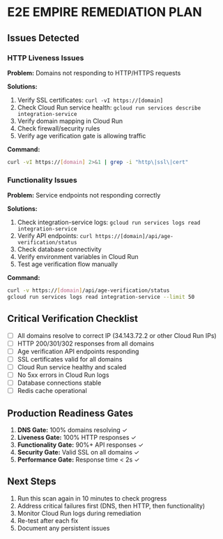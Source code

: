 # E2E EMPIRE REMEDIATION PLAN

## Issues Detected

### HTTP Liveness Issues

**Problem:** Domains not responding to HTTP/HTTPS requests

**Solutions:**
1. Verify SSL certificates: `curl -vI https://[domain]`
2. Check Cloud Run service health: `gcloud run services describe integration-service`
3. Verify domain mapping in Cloud Run
4. Check firewall/security rules
5. Verify age verification gate is allowing traffic

**Command:**
```bash
curl -vI https://[domain] 2>&1 | grep -i "http\|ssl\|cert"
```

### Functionality Issues

**Problem:** Service endpoints not responding correctly

**Solutions:**
1. Check integration-service logs: `gcloud run services logs read integration-service`
2. Verify API endpoints: `curl https://[domain]/api/age-verification/status`
3. Check database connectivity
4. Verify environment variables in Cloud Run
5. Test age verification flow manually

**Command:**
```bash
curl -v https://[domain]/api/age-verification/status
gcloud run services logs read integration-service --limit 50
```


## Critical Verification Checklist

- [ ] All domains resolve to correct IP (34.143.72.2 or other Cloud Run IPs)
- [ ] HTTP 200/301/302 responses from all domains
- [ ] Age verification API endpoints responding
- [ ] SSL certificates valid for all domains
- [ ] Cloud Run service healthy and scaled
- [ ] No 5xx errors in Cloud Run logs
- [ ] Database connections stable
- [ ] Redis cache operational

## Production Readiness Gates

1. **DNS Gate:** 100% domains resolving ✓
2. **Liveness Gate:** 100% HTTP responses ✓
3. **Functionality Gate:** 90%+ API responses ✓
4. **Security Gate:** Valid SSL on all domains ✓
5. **Performance Gate:** Response time < 2s ✓

## Next Steps

1. Run this scan again in 10 minutes to check progress
2. Address critical failures first (DNS, then HTTP, then functionality)
3. Monitor Cloud Run logs during remediation
4. Re-test after each fix
5. Document any persistent issues

